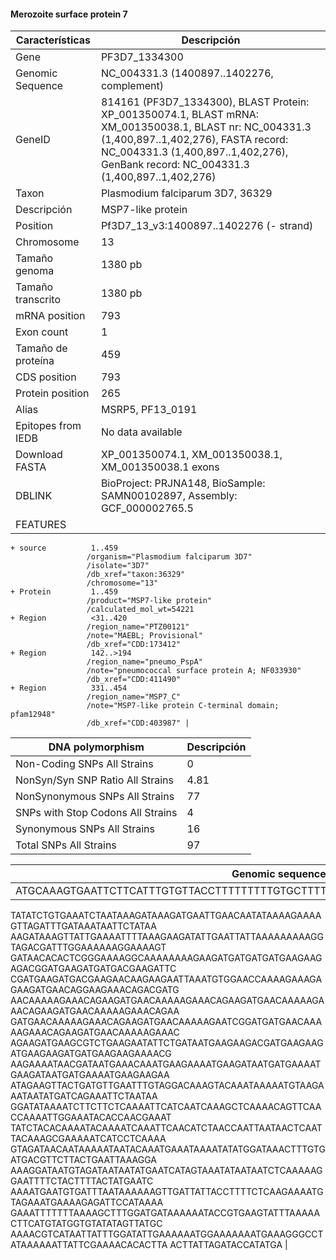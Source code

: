 #### Merozoite surface protein 7

| Características | Descripción |
| ------ | ----------- |
| Gene   | PF3D7_1334300 |
| Genomic Sequence   | NC_004331.3 (1400897..1402276, complement) |
| GeneID   | 814161 (PF3D7_1334300), BLAST Protein: 	XP_001350074.1, BLAST mRNA: 	XM_001350038.1, BLAST nr: 	NC_004331.3 (1,400,897..1,402,276), FASTA record: 	NC_004331.3 (1,400,897..1,402,276), GenBank record: 	NC_004331.3 (1,400,897..1,402,276) |
| Taxon | Plasmodium falciparum 3D7, 36329 |
| Descripción | MSP7-like protein |
| Position | Pf3D7_13_v3:1400897..1402276 (- strand) |
| Chromosome  | 13 |
| Tamaño genoma| 1380 pb |
| Tamaño transcrito | 1380 pb |
| mRNA position |	793|
| Exon count |  1 |
| Tamaño de proteína | 459 |
| CDS position |	793 |
| Protein position |	265 |
| Alias| MSRP5, PF13_0191 |
| Epitopes from IEDB | No data available |
| Download FASTA | XP_001350074.1, XM_001350038.1, XM_001350038.1 exons |
|DBLINK| BioProject: PRJNA148, BioSample: SAMN00102897, Assembly: GCF_000002765.5 |
|FEATURES|          
    + source          1..459
                     /organism="Plasmodium falciparum 3D7"
                     /isolate="3D7"
                     /db_xref="taxon:36329"
                     /chromosome="13"
    + Protein         1..459
                     /product="MSP7-like protein"
                     /calculated_mol_wt=54221
    + Region          <31..420
                     /region_name="PTZ00121"
                     /note="MAEBL; Provisional"
                     /db_xref="CDD:173412"
    + Region          142..>194
                     /region_name="pneumo_PspA"
                     /note="pneumococcal surface protein A; NF033930"
                     /db_xref="CDD:411490"
    + Region          331..454
                     /region_name="MSP7_C"
                     /note="MSP7-like protein C-terminal domain; pfam12948"
                     /db_xref="CDD:403987" |


| DNA polymorphism  | Descripción |
| ------ | ----------- |
| Non-Coding SNPs All Strains | 0 |
| NonSyn/Syn SNP Ratio All Strains  | 4.81 |
| NonSynonymous SNPs All Strains  | 77 |
| SNPs with Stop Codons All Strains  | 4 |
| Synonymous SNPs All Strains  | 16 |
| Total SNPs All Strains | 97 |


| Genomic sequence|
| ------ |
| ATGCAAAGTGAATTCTTCATTTGTGTTACCTTTTTTTTTGTGCTTTTACATTATATTTCTTGTAATAAACCAACACGTAA
TATATCTGTGAAATCTAATAAAGATAAAGATGAATTGAACAATATAAAAGAAAAGTTAGATTTGATAAATAATTCTATAA
AAGATAAAGTTATTGAAAATTTTAAAGAAGATATTGAATTATTAAAAAAAAAGGTAGACGATTTGGAAAAAAGGAAAAGT
GATAACACACTCGGGAAAAGGCAAAAAAAAGAAGATGATGATGATGAAGAAGAGACGGATGAAGATGATGACGAAGATTC
CGATGAAGATGACGAAGAACAAGAAGAATTAAATGTGGAACCAAAAGAAAGAGAAGATGAACAGGAAGAAACAGACGATG
AACAAAAAGAAACAGAAGATGAACAAAAAGAAACAGAAGATGAACAAAAAGAAACAGAAGATGAACAAAAAGAAACAGAA
GATGAACAAAAAGAAACAGAAGATGAACAAAAAGAATCGGATGATGAACAAAAAGAAACAGAAGATGAACAAAAAGAAAC
AGAAGATGAAGCGTCTGAAGAATATTCTGATAATGAAGAAGACGATGAAGAAGATGAAGAAGATGATGAAGAAGAAAACG
AAGAAAATAACGATAATGAAACAAATGAAGAAAATGAAGATAATGATGAAAATGAAGATAATGATGAAAATGAAGAAGAA
ATAGAAGTTACTGATGTTGAATTTGTAGGACAAAGTACAAATAAAAATGTAAGAAATAATATGATCAGAAATTCTAATAA
GGATATAAAATCTTCTTCTCAAAATTCATCAATCAAAGCTCAAAACAGTTCAACCAAAATTGGAAATACACCAACGAAAT
TATCTACACAAAATACAAAATCAAATTCAACATCTAACCAATTAATAACTCAATTACAAAGCGAAAAATCATCCTCAAAA
GTAGATAACAATAAAAATAATACAAATGAAATAAAATATATGGATAAACTTTGTGATGACGTTCTTACTGAATTAAAGGA
AAAGGATAATGTAGATAATAATATGAATCATAGTAAATATAATAATCTCAAAAAGGAATTTTCTACTTTTACTATGAATC
AAAATGAATGTGATTTAATAAAAAAGTTGATTATTACCTTTTCTCAAGAAAATGTAGAAATGAAAAGAGATTCCATAAAA
GAAATTTTTTTAAAAGCTTTGGATGATAAAAAATACCGTGAAGTATTTAAAAACTTCATGTATGGTGTATATAGTTATGC
AAAACGTCATAATTATTTGGATATTGAAAAAATGGAAAAAAATGAAAGGGCCTATAAAAAATTATTCGAAAACACACTTA
ACTTATTAGATACCATATGA |
